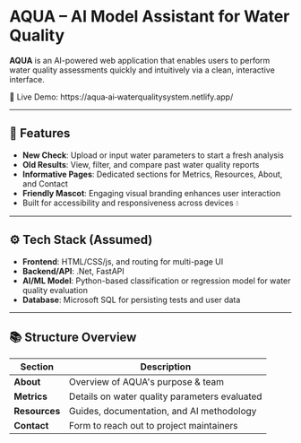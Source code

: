 # AQUA – AI Model Assistant for Water Quality

**AQUA** is an AI-powered web application that enables users to perform water quality assessments quickly and intuitively via a clean, interactive interface.

🔗 Live Demo: https://aqua‑ai‑waterqualitysystem.netlify.app/

---

## 🚀 Features

- **New Check**: Upload or input water parameters to start a fresh analysis
- **Old Results**: View, filter, and compare past water quality reports
- **Informative Pages**: Dedicated sections for Metrics, Resources, About, and Contact
- **Friendly Mascot**: Engaging visual branding enhances user interaction
- Built for accessibility and responsiveness across devices 💧

---

## ⚙️ Tech Stack (Assumed)

- **Frontend**: HTML/CSS/js, and routing for multi-page UI
- **Backend/API**: .Net, FastAPI
- **AI/ML Model**: Python-based classification or regression model for water quality evaluation
- **Database**: Microsoft SQL for persisting tests and user data

---

## 📚 Structure Overview

| Section     | Description                                   |
|-------------|-----------------------------------------------|
| **About**   | Overview of AQUA's purpose & team             |
| **Metrics** | Details on water quality parameters evaluated |
| **Resources** | Guides, documentation, and AI methodology   |
| **Contact** | Form to reach out to project maintainers      |


